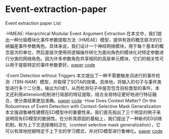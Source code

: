 # Event-extraction-paper
Event extraction paper List

-HMEAE: Hierarchical Modular Event Argument Extraction   在本文中，我们提出一种分层模块化事件参数提取方法（HMEAE）模型，提供有效的概念层次的归纳偏差事件参数角色。具体来说，我们设计一个神经网络模块，用于每个基本的概念层次的单位，然后是层次使用将逻辑操作转化为面向角色的模块化对特定参数进行分类的网络角色。因为许多参数角色共享相同的高层单元模块，它们的相关性可以用于提取特定的事件参数更好。[paper](https://www.aclweb.org/anthology/D19-1584.pdf) [code](https://github.com/thunlp/HMEAE)

-Event Detection without Triggers   本文提出了一种不需要触发词进行的事件检测（TBN-NAM）模型，并取得了SOTA的效果。具体地，将输入的句子与事件类型进行多个二分类，输出为0或1，从而检测句子中是否包含目标类型的事件。本文还利用atteneion机制进行局部的特征提取，结合全局特征更好地进行特征融合，使分类结果更加准确。[paper](https://www.aclweb.org/anthology/N19-1080.pdf) [code](https://github.com/liushulinle/event_detection_without_triggers)
-How Does Context Matter? On the Robustness of Event Detection with Context-Selective Mask Generalization   本文强调鲁棒性建模在ED模型中的重要性来。我们首先指出了三个明显的例子来说明现有ED模型的脆弱性。在分析其原因的基础上，我们提出了一种新的ED训练机制，称为上下文选择掩码泛化（context selective mask generalization），它可以有效地挖掘特定于上下文的学习模式，并对ED模型进行鲁棒化。[paper](https://www.aclweb.org/anthology/2020.findings-emnlp.229.pdf) [code]()
